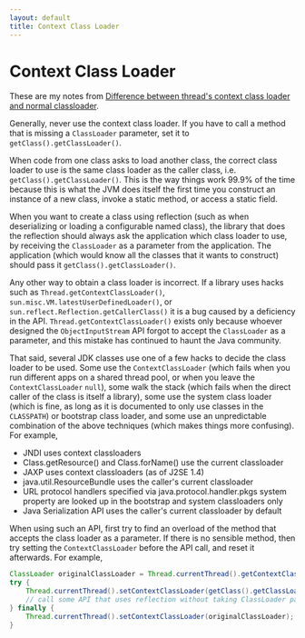 ```yaml
---
layout: default
title: Context Class Loader
---
```


# Context Class Loader

These are my notes from [Difference between thread's context class loader and normal classloader](https://stackoverflow.com/q/1771679).

Generally, never use the context class loader. If you have to call a method that is missing a `ClassLoader` parameter, set it to `getClass().getClassLoader()`. 

When code from one class asks to load another class, the correct class loader to use is the same class loader as the caller class, i.e. `getClass().getClassLoader()`. This is the way things work 99.9% of the time because this is what the JVM does itself the first time you construct an instance of a new class, invoke a static method, or access a static field.

When you want to create a class using reflection (such as when deserializing or loading a configurable named class), the library that does the reflection should always ask the application which class loader to use, by receiving the `ClassLoader` as a parameter from the application. The application (which would know all the classes that it wants to construct) should pass it `getClass().getClassLoader()`.

Any other way to obtain a class loader is incorrect. If a library uses hacks such as `Thread.getContextClassLoader()`, `sun.misc.VM.latestUserDefinedLoader()`, or `sun.reflect.Reflection.getCallerClass()` it is a bug caused by a deficiency in the API. `Thread.getContextClassLoader()` exists only because whoever designed the `ObjectInputStream` API forgot to accept the `ClassLoader` as a parameter, and this mistake has continued to haunt the Java community.

That said, several JDK classes use one of a few hacks to decide the class loader to be used. Some use the `ContextClassLoader` (which fails when you run different apps on a shared thread pool, or when you leave the `ContextClassLoader` `null`), some walk the stack (which fails when the direct caller of the class is itself a library), some use the system class loader (which is fine, as long as it is documented to only use classes in the `CLASSPATH`) or bootstrap class loader, and some use an unpredictable combination of the above techniques (which makes things more confusing). For example,
  - JNDI uses context classloaders
  - Class.getResource() and Class.forName() use the current classloader
  - JAXP uses context classloaders (as of J2SE 1.4)
  - java.util.ResourceBundle uses the caller's current classloader
  - URL protocol handlers specified via java.protocol.handler.pkgs system property are looked up in the bootstrap and system classloaders only
  - Java Serialization API uses the caller's current classloader by default

When using such an API, first try to find an overload of the method that accepts the class loader as a parameter. If there is no sensible method, then try setting the `ContextClassLoader` before the API call, and reset it afterwards. For example,
``` java
ClassLoader originalClassLoader = Thread.currentThread().getContextClassLoader();
try {
    Thread.currentThread().setContextClassLoader(getClass().getClassLoader());
    // call some API that uses reflection without taking ClassLoader param
} finally {
    Thread.currentThread().setContextClassLoader(originalClassLoader);
}
```
